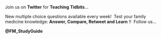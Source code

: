 

Join us on **Twitter** for **Teaching Tidbits**…

New multiple choice questions available every week! &nbsp;Test your family medicine knowledge: **Answer, Compare, Retweet and Learn** !! &nbsp;Follow us…

**@FM_StudyGuide**